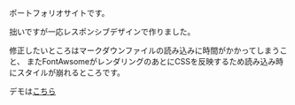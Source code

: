 ポートフォリオサイトです。

拙いですが一応レスポンシブデザインで作りました。

修正したいところはマークダウンファイルの読み込みに時間がかかってしまうこと、
またFontAwsomeがレンダリングのあとにCSSを反映するため読み込み時にスタイルが崩れるところです。

デモは[こちら](https://nextjs.org/)
